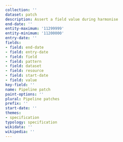 ```yaml
---
collection: ''
dataset: patch
description: Assert a field value during harmonise
end-date: ''
entity-maximum: '11299999'
entity-minimum: '11200000'
entry-date: ''
fields:
- field: end-date
- field: entry-date
- field: field
- field: pattern
- field: dataset
- field: resource
- field: start-date
- field: value
key-field: ''
name: Pipeline patch
paint-options: ''
plural: Pipeline patches
prefix: ''
start-date: ''
themes:
- specification
typology: specification
wikidata: ''
wikipedia: ''
---
```

